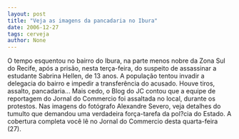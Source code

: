 ```yaml
---
layout: post
title: "Veja as imagens da pancadaria no Ibura"
date: 2006-12-27
tags: cerveja
author: None
---
```

O tempo esquentou no bairro do Ibura, na parte menos nobre da Zona Sul do Recife, após a prisão, nesta terça-feira,&nbsp;do suspeito de assassinar a estudante Sabrina Hellen, de 13 anos.
A população tentou invadir a delegacia do bairro e impedir a transferência do acusado. Houve tiros, assalto, pancadaria...
Mais cedo, o Blog do JC contou que a equipe de reportagem do Jornal do Commercio&nbsp;foi assaltada no local, durante os protestos. 
Nas imagens do fotógrafo Alexandre Severo, veja detalhes do tumulto que demandou uma verdadeira força-tarefa da&nbsp;pol?cia do Estado.&nbsp;A cobertura completa você lê no Jornal do Commercio desta quarta-feira (27). 